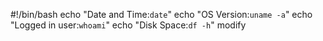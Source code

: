 #!/bin/bash
echo "Date and Time:`date`"
echo "OS Version:`uname -a`"
echo "Logged in user:`whoami`"
echo "Disk Space:`df -h`"
modify
